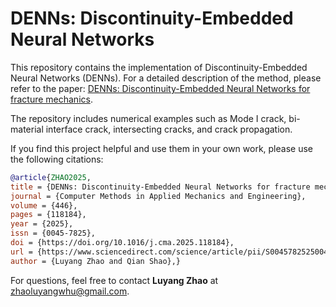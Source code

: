# DENNs: Discontinuity-Embedded Neural Networks
This repository contains the implementation of Discontinuity-Embedded Neural Networks (DENNs). For a detailed description of the method, please refer to the paper: [DENNs: Discontinuity-Embedded Neural Networks for fracture mechanics](https://www.sciencedirect.com/science/article/pii/S0045782525004566?via%3Dihub). 

The repository includes numerical examples such as Mode I crack, bi-material interface crack, intersecting cracks, and crack propagation.

If you find this project helpful and use them in your own work, please use the following citations:
```bibtex
@article{ZHAO2025,
title = {DENNs: Discontinuity-Embedded Neural Networks for fracture mechanics},
journal = {Computer Methods in Applied Mechanics and Engineering},
volume = {446},
pages = {118184},
year = {2025},
issn = {0045-7825},
doi = {https://doi.org/10.1016/j.cma.2025.118184},
url = {https://www.sciencedirect.com/science/article/pii/S0045782525004566},
author = {Luyang Zhao and Qian Shao},}
```

For questions, feel free to contact **Luyang Zhao** at [zhaoluyangwhu@gmail.com](mailto:zhaoluyangwhu@gmail.com).
